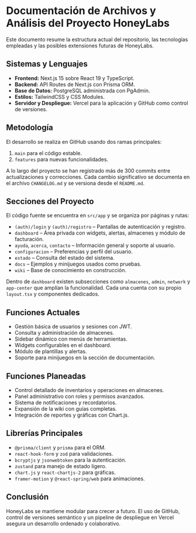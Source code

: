 # Documentación de Archivos y Análisis del Proyecto HoneyLabs

Este documento resume la estructura actual del repositorio, las tecnologías empleadas y las posibles extensiones futuras de HoneyLabs.

## Sistemas y Lenguajes
- **Frontend:** Next.js 15 sobre React 19 y TypeScript.
- **Backend:** API Routes de Next.js con Prisma ORM.
- **Base de Datos:** PostgreSQL administrada con PgAdmin.
- **Estilos:** TailwindCSS y CSS Modules.
- **Servidor y Despliegue:** Vercel para la aplicación y GitHub como control de versiones.

## Metodología
El desarrollo se realiza en GitHub usando dos ramas principales:
1. `main` para el código estable.
2. `features` para nuevas funcionalidades.

A lo largo del proyecto se han registrado más de 300 commits entre actualizaciones y correcciones. Cada cambio significativo se documenta en el archivo `CHANGELOG.md` y se versiona desde el `README.md`.

## Secciones del Proyecto
El código fuente se encuentra en `src/app` y se organiza por páginas y rutas:
- `(auth)/login` y `(auth)/registro` – Pantallas de autenticación y registro.
- `dashboard` – Área privada con widgets, alertas, almacenes y módulo de facturación.
- `ayuda`, `acerca`, `contacto` – Información general y soporte al usuario.
- `configuracion` – Preferencias y perfil del usuario.
- `estado` – Consulta del estado del sistema.
- `docs` – Ejemplos y minijuegos usados como pruebas.
- `wiki` – Base de conocimiento en construcción.

Dentro de `dashboard` existen subsecciones como `almacenes`, `admin`, `network` y `app-center` que amplían la funcionalidad. Cada una cuenta con su propio `layout.tsx` y componentes dedicados.

## Funciones Actuales
- Gestión básica de usuarios y sesiones con JWT.
- Consulta y administración de almacenes.
- Sidebar dinámico con menús de herramientas.
- Widgets configurables en el dashboard.
- Módulo de plantillas y alertas.
- Soporte para minijuegos en la sección de documentación.

## Funciones Planeadas
- Control detallado de inventarios y operaciones en almacenes.
- Panel administrativo con roles y permisos avanzados.
- Sistema de notificaciones y recordatorios.
- Expansión de la wiki con guías completas.
- Integración de reportes y gráficas con Chart.js.

## Librerías Principales
- `@prisma/client` y `prisma` para el ORM.
- `react-hook-form` y `zod` para validaciones.
- `bcryptjs` y `jsonwebtoken` para la autenticación.
- `zustand` para manejo de estado ligero.
- `chart.js` y `react-chartjs-2` para gráficas.
- `framer-motion` y `@react-spring/web` para animaciones.

## Conclusión
HoneyLabs se mantiene modular para crecer a futuro. El uso de GitHub, control de versiones semántico y un pipeline de despliegue en Vercel asegura un desarrollo ordenado y colaborativo.
